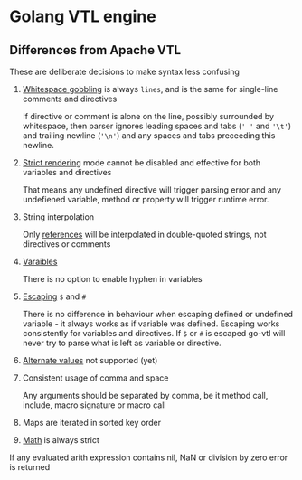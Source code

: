 # Golang VTL engine
## Differences from Apache VTL
These are deliberate decisions to make syntax less confusing
1. [Whitespace gobbling](http://velocity.apache.org/engine/devel/developer-guide.html#space-gobbling) is always `lines`, and is the same for single-line comments and directives

   If directive or comment is alone on the line, possibly surrounded by whitespace, then parser ignores leading spaces and tabs (`' '` and `'\t'`) and trailing newline (`'\n'`) and any spaces and tabs preceeding this newline.
2. [Strict rendering](https://velocity.apache.org/engine/devel/user-guide.html#strict-rendering-mode) mode cannot be disabled and effective for both variables and directives

   That means any undefined directive will trigger parsing error and any undefiened variable, method or property will trigger runtime error.
3. String interpolation

   Only [references](https://velocity.apache.org/engine/devel/user-guide.html#references) will be interpolated in double-quoted strings, not directives or comments
4. [Varaibles](https://velocity.apache.org/engine/devel/user-guide.html#variables)

   There is no option to enable hyphen in variables
5. [Escaping](https://velocity.apache.org/engine/devel/user-guide.html#getting-literal) `$` and `#`

   There is no difference in behaviour when escaping defined or undefined variable - it always works as if variable was defined. Escaping works consistently for variables and directives. If `$` or `#` is escaped go-vtl will never try to parse what is left as variable or directive.
7. [Alternate values](https://velocity.apache.org/engine/devel/user-guide.html#alternate-values) not supported (yet)

8. Consistent usage of comma and space

   Any arguments should be separated by comma, be it method call, include, macro signature or macro call
9. Maps are iterated in sorted key order
10. [Math](https://velocity.apache.org/engine/devel/configuration.html#math) is always strict

   If any evaluated arith expression contains nil, NaN or division by zero error is returned
